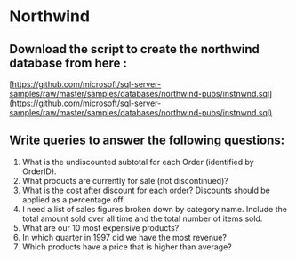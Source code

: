 # Northwind

## Download the script to create the northwind database from here : 
[https://github.com/microsoft/sql-server-samples/raw/master/samples/databases/northwind-pubs/instnwnd.sql](https://github.com/microsoft/sql-server-samples/raw/master/samples/databases/northwind-pubs/instnwnd.sql)

## Write queries to answer the following questions: 
1. What is the undiscounted subtotal for each Order (identified by OrderID).
2. What products are currently for sale (not discontinued)?
3. What is the cost after discount for each order?  Discounts should be applied as a percentage off.
4. I need a list of sales figures broken down by category name.  Include the total amount sold over all time and the total number of items sold.
5. What are our 10 most expensive products?
6. In which quarter in 1997 did we have the most revenue?
7. Which products have a price that is higher than average?
